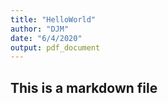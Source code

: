 ```yaml
---
title: "HelloWorld"
author: "DJM"
date: "6/4/2020"
output: pdf_document
---
```

## This is a markdown file